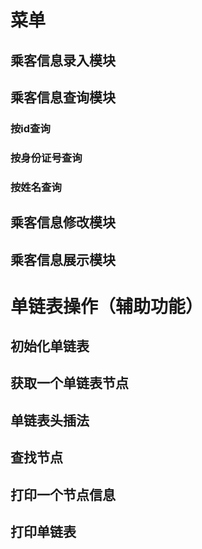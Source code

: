 # 菜单

## 乘客信息录入模块

## 乘客信息查询模块

### 按id查询
### 按身份证号查询
### 按姓名查询

## 乘客信息修改模块

## 乘客信息展示模块

# 单链表操作（辅助功能）

## 初始化单链表
## 获取一个单链表节点
## 单链表头插法
## 查找节点
## 打印一个节点信息
## 打印单链表
